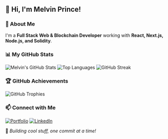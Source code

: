 ## 👋 Hi, I'm Melvin Prince!

### 🚀 About Me
I'm a **Full Stack Web & Blockchain Developer** working with **React, Next.js, Node.js, and Solidity**.

### 📊 My GitHub Stats
![Melvin's GitHub Stats](https://github-readme-stats.vercel.app/api?username=melvinprince&show_icons=true&theme=radical)
![Top Languages](https://github-readme-stats.vercel.app/api/top-langs/?username=melvinprince&layout=compact&theme=radical)
![GitHub Streak](https://github-readme-streak-stats.herokuapp.com/?user=melvinprince&theme=radical)

### 🏆 GitHub Achievements
![GitHub Trophies](https://github-profile-trophy.vercel.app/?username=melvinprince&theme=radical)


### 📫 Connect with Me
[![Portfolio](https://img.shields.io/badge/Portfolio-%2312100E.svg?&style=for-the-badge&logo=vercel&logoColor=white)](https://melvinprince.io)
[![LinkedIn](https://img.shields.io/badge/LinkedIn-%230077B5.svg?&style=for-the-badge&logo=linkedin&logoColor=white)](https://linkedin.com/in/melvinprince)


🚀 _Building cool stuff, one commit at a time!_
